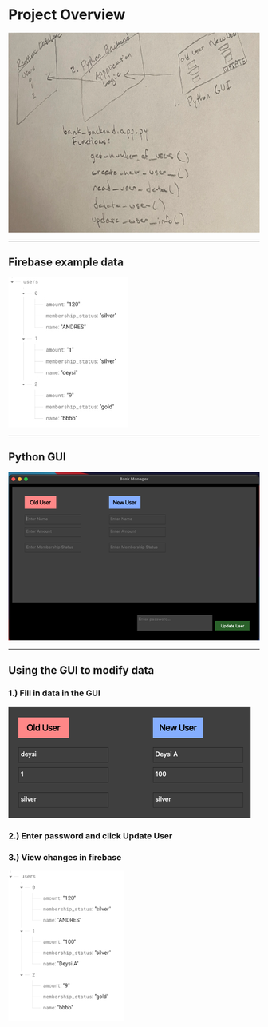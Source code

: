 # Project Overview
<img src="bank_project_img.png" height="400"/>

<hr>

## Firebase example data
<img src="bank_firebase.jpg" height="300">
<hr>

## Python GUI
<img src="empty_python_gui.png">
<hr>

## Using the GUI to modify data
### 1.) Fill in data in the GUI
<img src="python_gui_filled.png">

### 2.) Enter password and click **Update User**
### 3.) View changes in firebase
<img src="updated_firebase.png" height="300">
